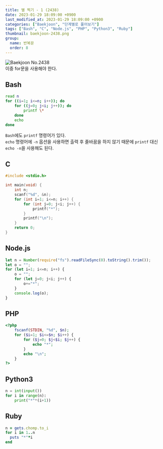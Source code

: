 ```yaml
---
title: 별 찍기 - 1 (2438)
date: 2023-01-29 18:09:00 +0900
last_modified_at: 2023-01-29 18:09:00 +0900
categories: ["Baekjoon", "단계별로 풀어보기"]
tags: ["Bash", "C", "Node.js", "PHP", "Python3", "Ruby"]
thumbnail: baekjoon-2438.png
group:
  name: 반복문
  order: 8
---
```


![Baekjoon No.2438](baekjoon-2438.png)  
이중 for문을 사용해야 한다.

## Bash
```bash
read n
for ((i=1; i<=n; i++)); do
	for ((j=0; j<i; j++)); do
		printf \*
	done
	echo
done
```
`Bash`에도 `printf` 명령어가 있다.  
`echo` 명령어에 `-n` 옵션을 사용하면 출력 후 줄바꿈을 하지 않기 때문에 `printf` 대신 `echo -n`을 사용해도 된다.

## C
```c
#include <stdio.h>

int main(void) {
	int n;
	scanf("%d", &n);
	for (int i=1; i<=n; i++) {
		for (int j=0; j<i; j++) {
			printf("*");
		}
		printf("\n");
	}
	return 0;
}
```

## Node.js
```javascript
let n = Number(require("fs").readFileSync(0).toString().trim());
let o = "";
for (let i=1; i<=n; i++) {
	o = "";
	for (let j=0; j<i; j++) {
		o+="*";
	}
	console.log(o);
}
```

## PHP
```php
<?php
	fscanf(STDIN, "%d", $n);
	for ($i=1; $i<=$n; $i++) {
		for ($j=0; $j<$i; $j++) {
			echo "*";
		}
		echo "\n";
	}
?>
```

## Python3
```python
n = int(input())
for i in range(n):
    print("*"*(i+1))
```

## Ruby
```ruby
n = gets.chomp.to_i
for i in 1..n
  puts "*"*i
end
```
